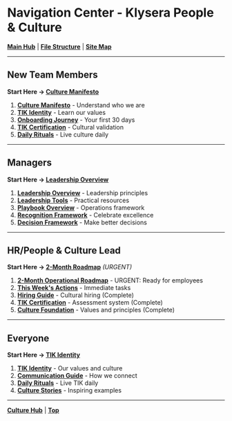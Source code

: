 # Navigation Center - Klysera People & Culture

**[Main Hub](./Culture-Hub.md)** | **[File Structure](./FILE-STRUCTURE.md)** | **[Site Map](#complete-site-map)**

---
 

## New Team Members

**Start Here → [Culture Manifesto](./Culture/Culture-Manifesto.md)**

1. **[Culture Manifesto](./Culture/Culture-Manifesto.md)** - Understand who we are
2. **[TIK Identity](./Culture/TIK-Identity.md)** - Learn our values
3. **[Onboarding Journey](./Hiring-Onboarding/Onboarding-Journey.md)** - Your first 30 days
4. **[TIK Certification](./Hiring-Onboarding/TIK-Certification-Program.md)** - Cultural validation
5. **[Daily Rituals](./Recognition-Rituals/Daily-Rituals.md)** - Live culture daily

---

## Managers

**Start Here → [Leadership Overview](./Leadership/Overview.md)**

1. **[Leadership Overview](./Leadership/Overview.md)** - Leadership principles
2. **[Leadership Tools](./Leadership/Leadership-Tools.md)** - Practical resources
3. **[Playbook Overview](./Playbook/Overview.md)** - Operations framework
4. **[Recognition Framework](./Recognition-Rituals/Recognition-Framework.md)** - Celebrate excellence
5. **[Decision Framework](./Playbook/Decision-Framework.md)** - Make better decisions

---

## HR/People & Culture Lead

**Start Here → [2-Month Roadmap](./Roadmap/2-Month-Operational-Roadmap.md)** *(URGENT)*

1. **[2-Month Operational Roadmap](./Roadmap/2-Month-Operational-Roadmap.md)** - URGENT: Ready for employees
2. **[This Week's Actions](./Roadmap/Overview.md)** - Immediate tasks
3. **[Hiring Guide](./Hiring-Onboarding/Hiring-Guide.md)** - Cultural hiring (Complete)
4. **[TIK Certification](./Hiring-Onboarding/TIK-Certification-Program.md)** - Assessment system (Complete)
5. **[Culture Foundation](./Culture/Overview.md)** - Values and principles (Complete)

---

## Everyone

**Start Here → [TIK Identity](./Culture/TIK-Identity.md)**

1. **[TIK Identity](./Culture/TIK-Identity.md)** - Our values and culture
2. **[Communication Guide](./Playbook/Communication-Guide.md)** - How we connect
3. **[Daily Rituals](./Recognition-Rituals/Daily-Rituals.md)** - Live TIK daily
4. **[Culture Stories](./Culture/Culture-Stories.md)** - Inspiring examples


---

**[Culture Hub](./Culture-Hub.md)** | **[Top](#navigation-center---klysera-people--culture)**